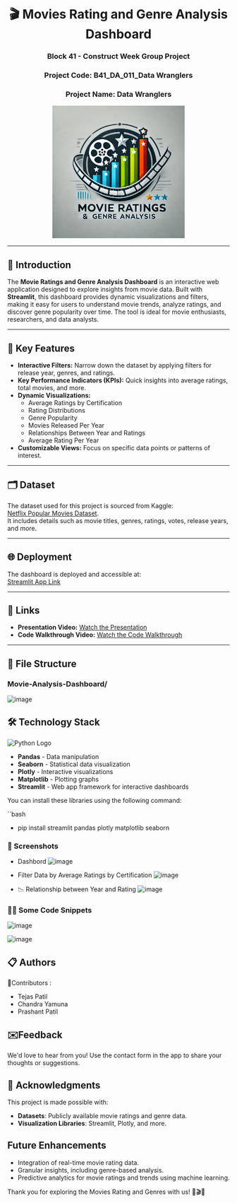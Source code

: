 
<h1 align="center"> 🎬 Movies Rating and Genre Analysis Dashboard</h1>
  
<div align="center">
  
### Block 41 - Construct Week Group Project  
### Project Code: **B41_DA_011_Data Wranglers**  
### Project Name: **Data Wranglers**

</div>

<div align="center">
  <img src="https://github.com/Tejaspatil2002/B41_DA_011_Data-Wranglers/blob/main/logo.jpg?raw=true" width='300'>
</div>

---

## 📜 Introduction
The **Movie Ratings and Genre Analysis Dashboard** is an interactive web application designed to explore insights from movie data. Built with **Streamlit**, this dashboard provides dynamic visualizations and filters, making it easy for users to understand movie trends, analyze ratings, and discover genre popularity over time. The tool is ideal for movie enthusiasts, researchers, and data analysts.

---

## 🚀 Key Features
- **Interactive Filters:** Narrow down the dataset by applying filters for release year, genres, and ratings.
- **Key Performance Indicators (KPIs):** Quick insights into average ratings, total movies, and more.
- **Dynamic Visualizations:**
  - Average Ratings by Certification
  - Rating Distributions
  - Genre Popularity
  - Movies Released Per Year
  - Relationships Between Year and Ratings
  - Average Rating Per Year
- **Customizable Views:** Focus on specific data points or patterns of interest.

---

## 🗂 Dataset
The dataset used for this project is sourced from Kaggle:  
[Netflix Popular Movies Dataset](https://www.kaggle.com/datasets/narayan63/netflix-popular-movies-dataset).  
It includes details such as movie titles, genres, ratings, votes, release years, and more.

---

## 🌐 Deployment
The dashboard is deployed and accessible at:  
[Streamlit App Link](https://b41da011data-wranglers-nseipynchzd62dbeomehe7.streamlit.app/)

---

## 🔗 Links
- **Presentation Video:** [Watch the Presentation](https://youtu.be/9QlJRG_Ow2g)  
- **Code Walkthrough Video:** [Watch the Code Walkthrough](https://youtu.be/yx770vw0Glg)

---

## 📁 File Structure

### Movie-Analysis-Dashboard/
![image](https://github.com/user-attachments/assets/be62eb21-779b-40cb-9827-0b498fd0dab7)


## 🛠 Technology Stack
![Python Logo](https://upload.wikimedia.org/wikipedia/commons/c/c3/Python-logo-notext.svg)
- **Pandas** - Data manipulation
- **Seaborn** - Statistical data visualization
- **Plotly** - Interactive visualizations
- **Matplotlib** - Plotting graphs
- **Streamlit** - Web app framework for interactive dashboards

You can install these libraries using the following command:

``bash
- pip install streamlit pandas plotly matplotlib seaborn

  
### 📸 Screenshots
- Dashbord
![image](https://github.com/user-attachments/assets/893e63b8-7f14-4a02-b7ba-eab1579365d5)

- Filter Data by Average Ratings by Certification
![image](https://github.com/user-attachments/assets/04092984-5f6f-44fe-b8d4-ea2c541624b3)


-  📉 Relationship between Year and Rating
![image](https://github.com/user-attachments/assets/30698347-f1f9-44e9-b015-42f5a800023c)


### 🧑‍💻 Some Code Snippets
![image](https://github.com/user-attachments/assets/2e9995da-fe24-4016-9f0e-3b5d82ed8431)

![image](https://github.com/user-attachments/assets/cf92972a-a0fe-41d9-880f-8d452857eec9)


## 📋 Authors
👷Contributors :
- Tejas Patil
- Chandra Yamuna
- Prashant Patil

## ✉️Feedback
We'd love to hear from you! Use the contact form in the app to share your thoughts or suggestions.

## 🤝 Acknowledgments
This project is made possible with:

- **Datasets**: Publicly available movie ratings and genre data.
- **Visualization Libraries**: Streamlit, Plotly, and more.

## Future Enhancements
- Integration of real-time movie rating data.
- Granular insights, including genre-based analysis.
- Predictive analytics for movie ratings and trends using machine learning.

Thank you for exploring the Movies Rating and Genres with us! 🍿🎬🌟


